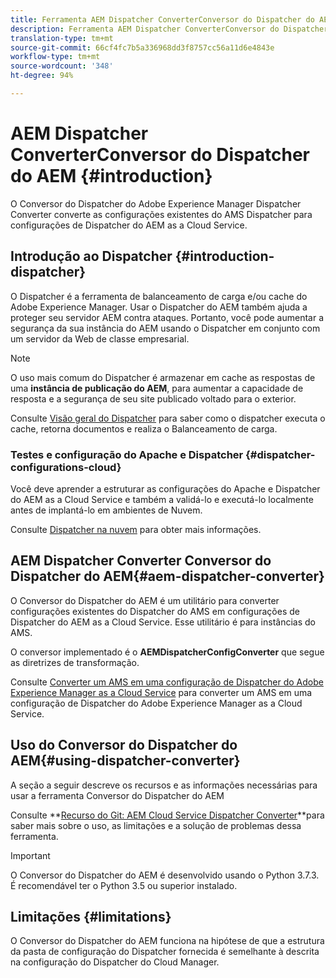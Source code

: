 ```yaml
---
title: Ferramenta AEM Dispatcher ConverterConversor do Dispatcher do AEM
description: Ferramenta AEM Dispatcher ConverterConversor do Dispatcher do AEM
translation-type: tm+mt
source-git-commit: 66cf4fc7b5a336968dd3f8757cc56a11d6e4843e
workflow-type: tm+mt
source-wordcount: '348'
ht-degree: 94%

---
```



# AEM Dispatcher ConverterConversor do Dispatcher do AEM {#introduction}

O Conversor do Dispatcher do Adobe Experience Manager Dispatcher Converter converte as configurações existentes do AMS Dispatcher para configurações de Dispatcher do AEM as a Cloud Service.

## Introdução ao Dispatcher {#introduction-dispatcher}

O Dispatcher é a ferramenta de balanceamento de carga e/ou cache do Adobe Experience Manager. Usar o Dispatcher do AEM também ajuda a proteger seu servidor AEM contra ataques. Portanto, você pode aumentar a segurança da sua instância do AEM usando o Dispatcher em conjunto com um servidor da Web de classe empresarial.

>[!NOTE]
>O uso mais comum do Dispatcher é armazenar em cache as respostas de uma **instância de publicação do AEM**, para aumentar a capacidade de resposta e a segurança de seu site publicado voltado para o exterior.

Consulte [Visão geral do Dispatcher](https://docs.adobe.com/content/help/pt-BR/experience-manager-dispatcher/using/dispatcher.translate.html) para saber como o dispatcher executa o cache, retorna documentos e realiza o Balanceamento de carga.

### Testes e configuração do Apache e Dispatcher {#dispatcher-configurations-cloud}

Você deve aprender a estruturar as configurações do Apache e Dispatcher do AEM as a Cloud Service e também a validá-lo e executá-lo localmente antes de implantá-lo em ambientes de Nuvem.

Consulte [Dispatcher na nuvem](https://docs.adobe.com/content/help/en/experience-manager-cloud-service/implementing/content-delivery/disp-overview.html) para obter mais informações.

## AEM Dispatcher Converter Conversor do Dispatcher do AEM{#aem-dispatcher-converter}

O Conversor do Dispatcher do AEM é um utilitário para converter configurações existentes do Dispatcher do AMS em configurações de Dispatcher do AEM as a Cloud Service. Esse utilitário é para instâncias do AMS.

O conversor implementado é o **AEMDispatcherConfigConverter** que segue as diretrizes de transformação.

Consulte [Converter um AMS em uma configuração de Dispatcher do Adobe Experience Manager as a Cloud Service](https://docs.adobe.com/content/help/en/experience-manager-cloud-service/implementing/content-delivery/disp-overview.html#how-to-convert-an-ams-to-an-aem-as-a-cloud-service-dispatcher-configuration) para converter um AMS em uma configuração de Dispatcher do Adobe Experience Manager as a Cloud Service.

## Uso do Conversor do Dispatcher do AEM{#using-dispatcher-converter}

A seção a seguir descreve os recursos e as informações necessárias para usar a ferramenta Conversor do Dispatcher do AEM

Consulte **[Recurso do Git: AEM Cloud Service Dispatcher Converter](https://github.com/adobe/aem-cloud-service-dispatcher-converter)**para saber mais sobre o uso, as limitações e a solução de problemas dessa ferramenta.

>[!IMPORTANT]
>O Conversor do Dispatcher do AEM é desenvolvido usando o Python 3.7.3. É recomendável ter o Python 3.5 ou superior instalado.

## Limitações          {#limitations}

O Conversor do Dispatcher do AEM funciona na hipótese de que a estrutura da pasta de configuração do Dispatcher fornecida é semelhante à descrita na configuração do Dispatcher do Cloud Manager.


